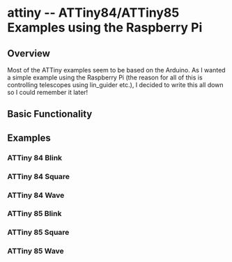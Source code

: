 # attiny -- ATTiny84/ATTiny85 Examples using the Raspberry Pi #

## Overview ##

Most of the ATTiny examples seem to be based on the Arduino.  As I
wanted a simple example using the Raspberry Pi (the reason for all of
this is controlling telescopes using lin_guider etc.), I decided to
write this all down so I could remember it later!

## Basic Functionality ##

## Examples ##

### ATTiny 84 Blink ###

### ATTiny 84 Square ###

### ATTiny 84 Wave ###

### ATTiny 85 Blink ###

### ATTiny 85 Square ###

### ATTiny 85 Wave ###

